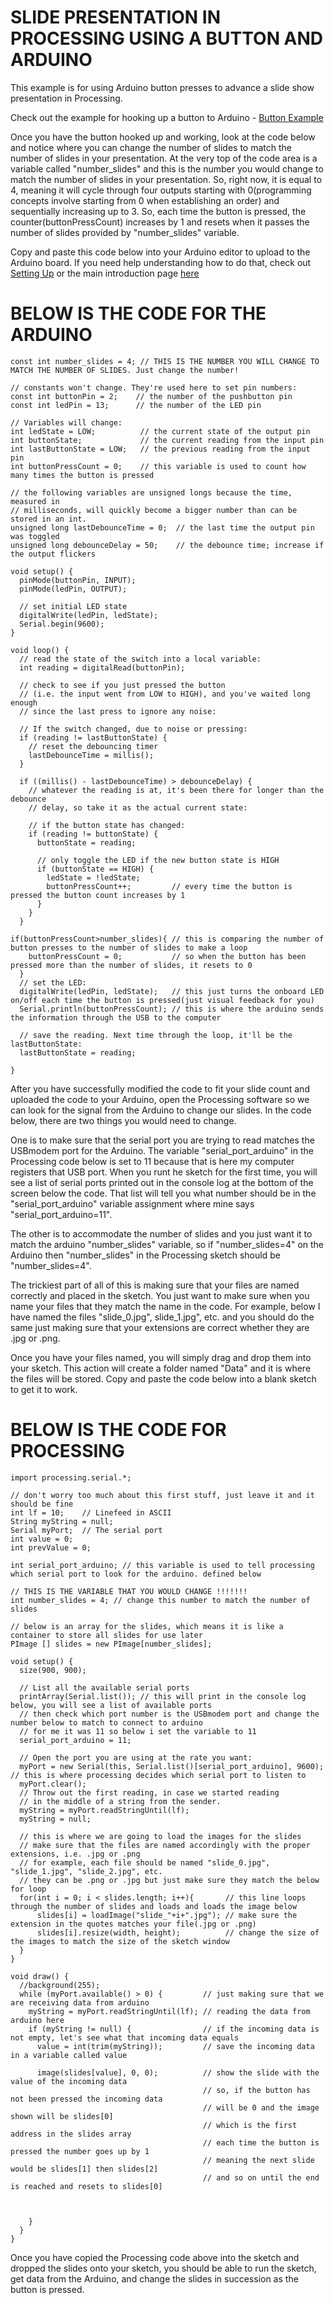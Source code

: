 # SLIDE PRESENTATION IN PROCESSING USING A BUTTON AND ARDUINO

This example is for using Arduino button presses to advance a slide show presentation in Processing.

Check out the example for hooking up a button to Arduino - [Button Example](http://www.arduino.cc/en/Tutorial/Debounce)

Once you have the button hooked up and working, look at the code below and notice where you can change the number of slides
to match the number of slides in your presentation. At the very top of the code area is a variable called "number_slides" and
this is the number you would change to match the number of slides in your presentation. So, right now, it is equal to 4, meaning it will cycle
through four outputs starting with 0(programming concepts involve starting from 0 when establishing an order) and sequentially
increasing up to 3. So, each time the button is pressed, the counter(buttonPressCount) increases by 1 and resets when it passes
the number of slides provided by "number_slides" variable.

Copy and paste this code below into your Arduino editor to upload to the Arduino board. If you need help understanding how to 
do that, check out [Setting Up](./Resources/arduino_setting_up.pdf) or the main introduction page [here](./)

# BELOW IS THE CODE FOR THE ARDUINO

```
const int number_slides = 4; // THIS IS THE NUMBER YOU WILL CHANGE TO MATCH THE NUMBER OF SLIDES. Just change the number!

// constants won't change. They're used here to set pin numbers:
const int buttonPin = 2;    // the number of the pushbutton pin
const int ledPin = 13;      // the number of the LED pin

// Variables will change:
int ledState = LOW;          // the current state of the output pin
int buttonState;             // the current reading from the input pin
int lastButtonState = LOW;   // the previous reading from the input pin
int buttonPressCount = 0;    // this variable is used to count how many times the button is pressed

// the following variables are unsigned longs because the time, measured in
// milliseconds, will quickly become a bigger number than can be stored in an int.
unsigned long lastDebounceTime = 0;  // the last time the output pin was toggled
unsigned long debounceDelay = 50;    // the debounce time; increase if the output flickers

void setup() {
  pinMode(buttonPin, INPUT);
  pinMode(ledPin, OUTPUT);

  // set initial LED state
  digitalWrite(ledPin, ledState);
  Serial.begin(9600);
}

void loop() {
  // read the state of the switch into a local variable:
  int reading = digitalRead(buttonPin);

  // check to see if you just pressed the button
  // (i.e. the input went from LOW to HIGH), and you've waited long enough
  // since the last press to ignore any noise:

  // If the switch changed, due to noise or pressing:
  if (reading != lastButtonState) {
    // reset the debouncing timer
    lastDebounceTime = millis();
  }

  if ((millis() - lastDebounceTime) > debounceDelay) {
    // whatever the reading is at, it's been there for longer than the debounce
    // delay, so take it as the actual current state:

    // if the button state has changed:
    if (reading != buttonState) {
      buttonState = reading;

      // only toggle the LED if the new button state is HIGH
      if (buttonState == HIGH) {
        ledState = !ledState;
        buttonPressCount++;         // every time the button is pressed the button count increases by 1
      }
    }
  }

if(buttonPressCount>number_slides){ // this is comparing the number of button presses to the number of slides to make a loop
    buttonPressCount = 0;           // so when the button has been pressed more than the number of slides, it resets to 0
  }
  // set the LED:
  digitalWrite(ledPin, ledState);   // this just turns the onboard LED on/off each time the button is pressed(just visual feedback for you)
  Serial.println(buttonPressCount); // this is where the arduino sends the information through the USB to the computer

  // save the reading. Next time through the loop, it'll be the lastButtonState:
  lastButtonState = reading;
  
}
```

After you have successfully modified the code to fit your slide count and uploaded the code to your Arduino, open the Processing software
so we can look for the signal from the Arduino to change our slides. In the code below, there are two things you would need to change.

One is to make sure that the serial port you are trying to read matches the USBmodem port for the Arduino. The variable "serial_port_arduino"
in the Processing code below is set to 11 because that is here my computer registers that USB port. When you runt he sketch for the first time, 
you will see a list of serial ports printed out in the console log at the bottom of the screen below the code. That list will tell you what number
should be in the "serial_port_arduino" variable assignment where mine says "serial_port_arduino=11".

The other is to accommodate the number of slides and you just want it to match the arduino "number_slides" variable, so if "number_slides=4" on the Arduino
then "number_slides" in the Processing sketch should be "number_slides=4".

The trickiest part of all of this is making sure that your files are named correctly and placed in the sketch. You just want to make sure when you
name your files that they match the name in the code. For example, below I have named the files "slide_0.jpg", slide_1.jpg", etc. and you should do the same
just making sure that your extensions are correct whether they are .jpg or .png.

Once you have your files named, you will simply drag and drop them into your sketch. This action will create a folder named "Data" and
it is where the files will be stored. Copy and paste the code below into a blank sketch to get it to work.

# BELOW IS THE CODE FOR PROCESSING

```
import processing.serial.*;

// don't worry too much about this first stuff, just leave it and it should be fine
int lf = 10;    // Linefeed in ASCII
String myString = null;
Serial myPort;  // The serial port
int value = 0;
int prevValue = 0;

int serial_port_arduino; // this variable is used to tell processing which serial port to look for the arduino. defined below

// THIS IS THE VARIABLE THAT YOU WOULD CHANGE !!!!!!!
int number_slides = 4; // change this number to match the number of slides

// below is an array for the slides, which means it is like a container to store all slides for use later
PImage [] slides = new PImage[number_slides];

void setup() {
  size(900, 900);
  
  // List all the available serial ports
  printArray(Serial.list()); // this will print in the console log below, you will see a list of available ports 
  // then check which port number is the USBmodem port and change the number below to match to connect to arduino
  // for me it was 11 so below i set the variable to 11
  serial_port_arduino = 11;
  
  // Open the port you are using at the rate you want:
  myPort = new Serial(this, Serial.list()[serial_port_arduino], 9600); // this is where processing decides which serial port to listen to
  myPort.clear();
  // Throw out the first reading, in case we started reading 
  // in the middle of a string from the sender.
  myString = myPort.readStringUntil(lf);
  myString = null;

  // this is where we are going to load the images for the slides
  // make sure that the files are named accordingly with the proper extensions, i.e. .jpg or .png
  // for example, each file should be named "slide_0.jpg", "slide_1.jpg", "slide_2.jpg", etc.
  // they can be .png or .jpg but just make sure they match the below for loop
  for(int i = 0; i < slides.length; i++){       // this line loops through the number of slides and loads and loads the image below
      slides[i] = loadImage("slide_"+i+".jpg"); // make sure the extension in the quotes matches your file(.jpg or .png)
      slides[i].resize(width, height);          // change the size of the images to match the size of the sketch window
  }
}

void draw() {
  //background(255);
  while (myPort.available() > 0) {         // just making sure that we are receiving data from arduino
    myString = myPort.readStringUntil(lf); // reading the data from arduino here
    if (myString != null) {                // if the incoming data is not empty, let's see what that incoming data equals
      value = int(trim(myString));         // save the incoming data in a variable called value
      
      image(slides[value], 0, 0);          // show the slide with the value of the incoming data
                                           // so, if the button has not been pressed the incoming data
                                           // will be 0 and the image shown will be slides[0]
                                           // which is the first address in the slides array
                                           // each time the button is pressed the number goes up by 1
                                           // meaning the next slide would be slides[1] then slides[2]
                                           // and so on until the end is reached and resets to slides[0]


            
    }
  }
}
```
Once you have copied the Processing code above into the sketch and dropped the slides onto your sketch, you should be able to run the sketch,
get data from the Arduino, and change the slides in succession as the button is pressed.

